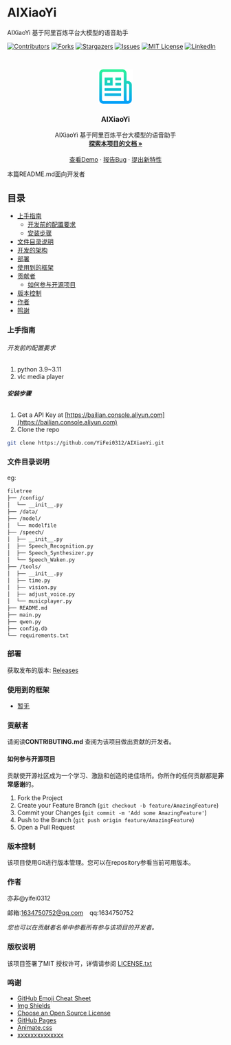 

# AIXiaoYi

AIXiaoYi 基于阿里百炼平台大模型的语音助手

<!-- PROJECT SHIELDS -->

[![Contributors][contributors-shield]][contributors-url]
[![Forks][forks-shield]][forks-url]
[![Stargazers][stars-shield]][stars-url]
[![Issues][issues-shield]][issues-url]
[![MIT License][license-shield]][license-url]
[![LinkedIn][linkedin-shield]][linkedin-url]

<!-- PROJECT LOGO -->
<br />

<p align="center">
  <a href="https://github.com/shaojintian/Best_README_template/">
    <img src="data/logo.png" alt="Logo" width="80" height="80">
  </a>

  <h3 align="center">AIXiaoYi</h3>
  <p align="center">
    AIXiaoYi 基于阿里百炼平台大模型的语音助手
    <br />
    <a href="https://github.com/YiFei0312/AIXiaoYi/README.md"><strong>探索本项目的文档 »</strong></a>
    <br />
    <br />
    <a href="https://github.com/YiFei0312/AIXiaoYi/releases">查看Demo</a>
    ·
    <a href="https://github.com/YiFei0312/AIXiaoYi/issues">报告Bug</a>
    ·
    <a href="https://github.com/YiFei0312/AIXiaoYi/issues">提出新特性</a>
  </p>

</p>


 本篇README.md面向开发者
 
## 目录

- [上手指南](#上手指南)
  - [开发前的配置要求](#开发前的配置要求)
  - [安装步骤](#安装步骤)
- [文件目录说明](#文件目录说明)
- [开发的架构](#开发的架构)
- [部署](#部署)
- [使用到的框架](#使用到的框架)
- [贡献者](#贡献者)
  - [如何参与开源项目](#如何参与开源项目)
- [版本控制](#版本控制)
- [作者](#作者)
- [鸣谢](#鸣谢)

### 上手指南




###### 开发前的配置要求

1. python 3.9~3.11
2. vlc media player

###### **安装步骤**

1. Get a API Key at [https://bailian.console.aliyun.com](https://bailian.console.aliyun.com)
2. Clone the repo

```sh
git clone https://github.com/YiFei0312/AIXiaoYi.git
```

### 文件目录说明
eg:

```
filetree
├── /config/
│  └── __init__.py
├── /data/
├── /model/
│  └── modelfile
├── /speech/
│  ├── __init__.py
│  ├── Speech_Recognition.py
│  ├── Speech_Synthesizer.py
│  └── Speech_Waken.py
├── /tools/
│  ├── __init__.py
│  ├── time.py
│  ├── vision.py
│  ├── adjust_voice.py
│  └── musicplayer.py
├── README.md
├── main.py
├── qwen.py
├── config.db
└── requirements.txt

```







### 部署

获取发布的版本: [Releases](https://github.com/YiFei0312/AIXiaoYi/releases)

### 使用到的框架

- [暂无](https://github.com/YiFei0312/AIXiaoYi)


### 贡献者

请阅读**CONTRIBUTING.md** 查阅为该项目做出贡献的开发者。

#### 如何参与开源项目

贡献使开源社区成为一个学习、激励和创造的绝佳场所。你所作的任何贡献都是**非常感谢**的。


1. Fork the Project
2. Create your Feature Branch (`git checkout -b feature/AmazingFeature`)
3. Commit your Changes (`git commit -m 'Add some AmazingFeature'`)
4. Push to the Branch (`git push origin feature/AmazingFeature`)
5. Open a Pull Request



### 版本控制

该项目使用Git进行版本管理。您可以在repository参看当前可用版本。

### 作者

亦非@yifei0312

邮箱:1634750752@qq.com  &ensp; qq:1634750752    

 *您也可以在贡献者名单中参看所有参与该项目的开发者。*

### 版权说明

该项目签署了MIT 授权许可，详情请参阅 [LICENSE.txt](https://github.com/shaojintian/Best_README_template/blob/master/LICENSE.txt)

### 鸣谢


- [GitHub Emoji Cheat Sheet](https://www.webpagefx.com/tools/emoji-cheat-sheet)
- [Img Shields](https://shields.io)
- [Choose an Open Source License](https://choosealicense.com)
- [GitHub Pages](https://pages.github.com)
- [Animate.css](https://daneden.github.io/animate.css)
- [xxxxxxxxxxxxxx](https://connoratherton.com/loaders)


<!-- links -->
[your-project-path]:YiFei0312/AIXiaoYi
[contributors-shield]: https://img.shields.io/github/contributors/YiFei0312/AIXiaoYi.svg?style=flat-square
[contributors-url]: https://github.com/YiFei0312/AIXiaoYi/graphs/contributors
[forks-shield]: https://img.shields.io/github/forks/YiFei0312/AIXiaoYi.svg?style=flat-square
[forks-url]: https://github.com/YiFei0312/AIXiaoYi/network/members
[stars-shield]: https://img.shields.io/github/stars/YiFei0312/AIXiaoYi.svg?style=flat-square
[stars-url]: https://github.com/YiFei0312/AIXiaoYi/stargazers
[issues-shield]: https://img.shields.io/github/issues/YiFei0312/AIXiaoYi.svg?style=flat-square
[issues-url]: https://img.shields.io/github/issues/YiFei0312/AIXiaoYi.svg
[license-shield]: https://img.shields.io/github/license/YiFei0312/AIXiaoYi.svg?style=flat-square
[license-url]: https://github.com/YiFei0312/AIXiaoYi/blob/master/LICENSE.txt
[linkedin-shield]: https://img.shields.io/badge/-LinkedIn-black.svg?style=flat-square&logo=linkedin&colorB=555
[linkedin-url]: https://linkedin.com/in/AIXiaoYi



